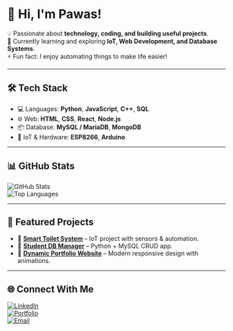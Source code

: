 # 👋 Hi, I'm Pawas!  

💡 Passionate about **technology, coding, and building useful projects**.  
🌱 Currently learning and exploring **IoT, Web Development, and Database Systems**.  
⚡ Fun fact: I enjoy automating things to make life easier!  

---

## 🛠️ Tech Stack  
- 💻 Languages: **Python**, **JavaScript**, **C++**, **SQL**  
- 🌐 Web: **HTML**, **CSS**, **React**, **Node.js**  
- 📦 Database: **MySQL / MariaDB**, **MongoDB**  
- 🔌 IoT & Hardware: **ESP8266**, **Arduino**  

---

## 📊 GitHub Stats  

![GitHub Stats](https://github-readme-stats.vercel.app/api?username=USERNAME&show_icons=true&theme=radical)  
![Top Languages](https://github-readme-stats.vercel.app/api/top-langs/?username=USERNAME&layout=compact&theme=radical)  

---

## 🚀 Featured Projects  
- 🔹 [**Smart Toilet System**](#) – IoT project with sensors & automation.  
- 🔹 [**Student DB Manager**](#) – Python + MySQL CRUD app.  
- 🔹 [**Dynamic Portfolio Website**](#) – Modern responsive design with animations.  

---

## 🌐 Connect With Me  
[![LinkedIn](https://img.shields.io/badge/LinkedIn-blue?logo=linkedin&logoColor=white)](https://linkedin.com/in/YOURUSERNAME)  
[![Portfolio](https://img.shields.io/badge/Website-Portfolio-brightgreen)](https://yourwebsite.com)  
[![Email](https://img.shields.io/badge/Email-Contact-red)](mailto:youremail@example.com)  
